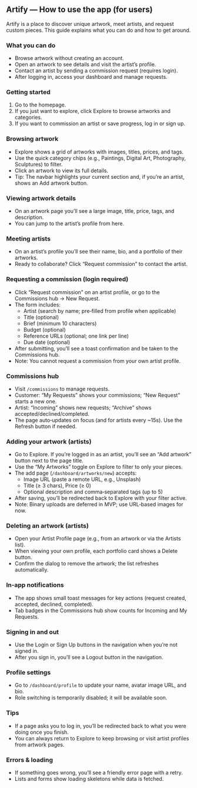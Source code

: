 ## Artify — How to use the app (for users)

Artify is a place to discover unique artwork, meet artists, and request custom pieces.
This guide explains what you can do and how to get around.

### What you can do
- Browse artwork without creating an account.
- Open an artwork to see details and visit the artist’s profile.
- Contact an artist by sending a commission request (requires login).
- After logging in, access your dashboard and manage requests.

### Getting started
1) Go to the homepage.
2) If you just want to explore, click Explore to browse artworks and categories.
3) If you want to commission an artist or save progress, log in or sign up.

### Browsing artwork
- Explore shows a grid of artworks with images, titles, prices, and tags.
- Use the quick category chips (e.g., Paintings, Digital Art, Photography, Sculptures) to filter.
- Click an artwork to view its full details.
 - Tip: The navbar highlights your current section and, if you’re an artist, shows an Add artwork button.

### Viewing artwork details
- On an artwork page you’ll see a large image, title, price, tags, and description.
- You can jump to the artist’s profile from here.

### Meeting artists
- On an artist’s profile you’ll see their name, bio, and a portfolio of their artworks.
- Ready to collaborate? Click “Request commission” to contact the artist.

### Requesting a commission (login required)
- Click “Request commission” on an artist profile, or go to the Commissions hub → New Request.
- The form includes:
  - Artist (search by name; pre‑filled from profile when applicable)
  - Title (optional)
  - Brief (minimum 10 characters)
  - Budget (optional)
  - Reference URLs (optional; one link per line)
  - Due date (optional)
- After submitting, you’ll see a toast confirmation and be taken to the Commissions hub.
- Note: You cannot request a commission from your own artist profile.

### Commissions hub
- Visit `/commissions` to manage requests.
- Customer: “My Requests” shows your commissions; “New Request” starts a new one.
- Artist: “Incoming” shows new requests; “Archive” shows accepted/declined/completed.
- The page auto‑updates on focus (and for artists every ~15s). Use the Refresh button if needed.

### Adding your artwork (artists)
- Go to Explore. If you’re logged in as an artist, you’ll see an “Add artwork” button next to the page title.
- Use the “My Artworks” toggle on Explore to filter to only your pieces.
- The add page (`/dashboard/artworks/new`) accepts:
  - Image URL (paste a remote URL, e.g., Unsplash)
  - Title (≥ 3 chars), Price (≥ 0)
  - Optional description and comma‑separated tags (up to 5)
- After saving, you’ll be redirected back to Explore with your filter active.
- Note: Binary uploads are deferred in MVP; use URL‑based images for now.

### Deleting an artwork (artists)
- Open your Artist Profile page (e.g., from an artwork or via the Artists list).
- When viewing your own profile, each portfolio card shows a Delete button.
- Confirm the dialog to remove the artwork; the list refreshes automatically.

### In‑app notifications
- The app shows small toast messages for key actions (request created, accepted, declined, completed).
- Tab badges in the Commissions hub show counts for Incoming and My Requests.

### Signing in and out
- Use the Login or Sign Up buttons in the navigation when you’re not signed in.
- After you sign in, you’ll see a Logout button in the navigation.

### Profile settings
- Go to `/dashboard/profile` to update your name, avatar image URL, and bio.
- Role switching is temporarily disabled; it will be available soon.

### Tips
- If a page asks you to log in, you’ll be redirected back to what you were doing once you finish.
- You can always return to Explore to keep browsing or visit artist profiles from artwork pages.
### Errors & loading
- If something goes wrong, you’ll see a friendly error page with a retry.
- Lists and forms show loading skeletons while data is fetched.
